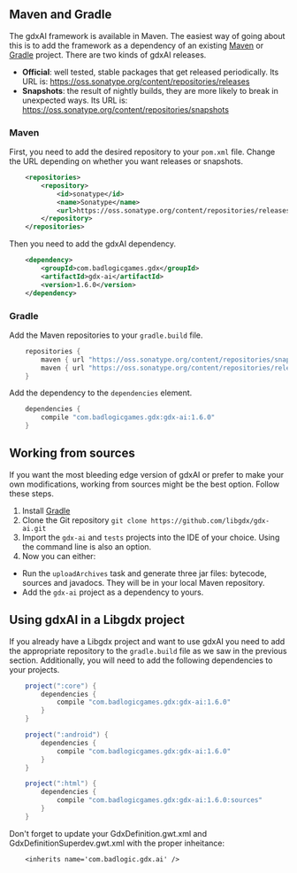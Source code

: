 ## Maven and Gradle

The gdxAI framework is available in Maven. The easiest way of going about this is to add the framework as a dependency of an existing [Maven](http://maven.apache.org/) or [Gradle](http://www.gradle.org/) project. There are two kinds of gdxAI releases.

* **Official**: well tested, stable packages that get released periodically. Its URL is: https://oss.sonatype.org/content/repositories/releases
* **Snapshots**: the result of nightly builds, they are more likely to break in unexpected ways. Its URL is: https://oss.sonatype.org/content/repositories/snapshots

### Maven

First, you need to add the desired repository to your `pom.xml` file. Change the URL depending on whether you want releases or snapshots.
```xml
	<repositories>
		<repository>
			<id>sonatype</id>
			<name>Sonatype</name>
			<url>https://oss.sonatype.org/content/repositories/releases</url>
		</repository>
	</repositories>
```
Then you need to add the gdxAI dependency.
```xml
	<dependency>
		<groupId>com.badlogicgames.gdx</groupId>
		<artifactId>gdx-ai</artifactId>
		<version>1.6.0</version>
	</dependency>
```
### Gradle

Add the Maven repositories to your `gradle.build` file.
```groovy
    repositories {
        maven { url "https://oss.sonatype.org/content/repositories/snapshots/" }
        maven { url "https://oss.sonatype.org/content/repositories/releases/" }
    }
```
Add the dependency to the `dependencies` element.
```groovy
    dependencies {
        compile "com.badlogicgames.gdx:gdx-ai:1.6.0"
    }
```
## Working from sources

If you want the most bleeding edge version of gdxAI or prefer to make your own modifications, working from sources might be the best option. Follow these steps.

1. Install [Gradle](http://www.gradle.org/downloads)
2. Clone the Git repository `git clone https://github.com/libgdx/gdx-ai.git`
3. Import the `gdx-ai` and `tests` projects into the IDE of your choice. Using the command line is also an option.
4. Now you can either:
  * Run the `uploadArchives` task and generate three jar files: bytecode, sources and javadocs. They will be in your local Maven repository.
  * Add the `gdx-ai` project as a dependency to yours.

## Using gdxAI in a Libgdx project

If you already have a Libgdx project and want to use gdxAI you need to add the appropriate repository to the `gradle.build` file as we saw in the previous section. Additionally, you will need to add the following dependencies to your projects.
```groovy
	project(":core") {
		dependencies {
			compile "com.badlogicgames.gdx:gdx-ai:1.6.0"
		}
	}

	project(":android") {
		dependencies {
			compile "com.badlogicgames.gdx:gdx-ai:1.6.0"
		}
	}

	project(":html") {
		dependencies {
			compile "com.badlogicgames.gdx:gdx-ai:1.6.0:sources"
		}
	}
```
Don't forget to update your GdxDefinition.gwt.xml and GdxDefinitionSuperdev.gwt.xml with the proper inheitance:
```
    <inherits name='com.badlogic.gdx.ai' />
```